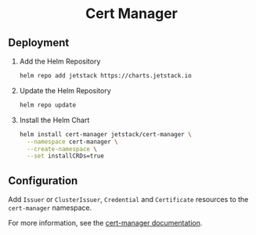 <div align="center">
    <h1>Cert Manager</h1>
</div>

## Deployment

1. Add the Helm Repository

   ```bash
   helm repo add jetstack https://charts.jetstack.io
   ```

2. Update the Helm Repository

   ```bash
   helm repo update
   ```

3. Install the Helm Chart

   ```bash
   helm install cert-manager jetstack/cert-manager \
     --namespace cert-manager \
     --create-namespace \
     --set installCRDs=true
   ```

## Configuration

Add `Issuer` or `ClusterIssuer`, `Credential` and `Certificate` resources to the `cert-manager` namespace.

For more information, see the [cert-manager documentation](https://cert-manager.io/docs/).
